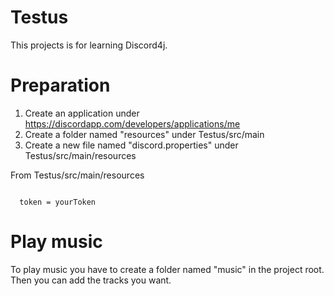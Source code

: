 # Testus
This projects is for learning Discord4j.

# Preparation
1. Create an application under https://discordapp.com/developers/applications/me
2. Create a folder named "resources" under Testus/src/main
3. Create a new file named "discord.properties" under Testus/src/main/resources

From Testus/src/main/resources

<code>
  token = yourToken
</code>

# Play music
To play music you have to create a folder named "music" in the project root. Then you can add the tracks you want.
